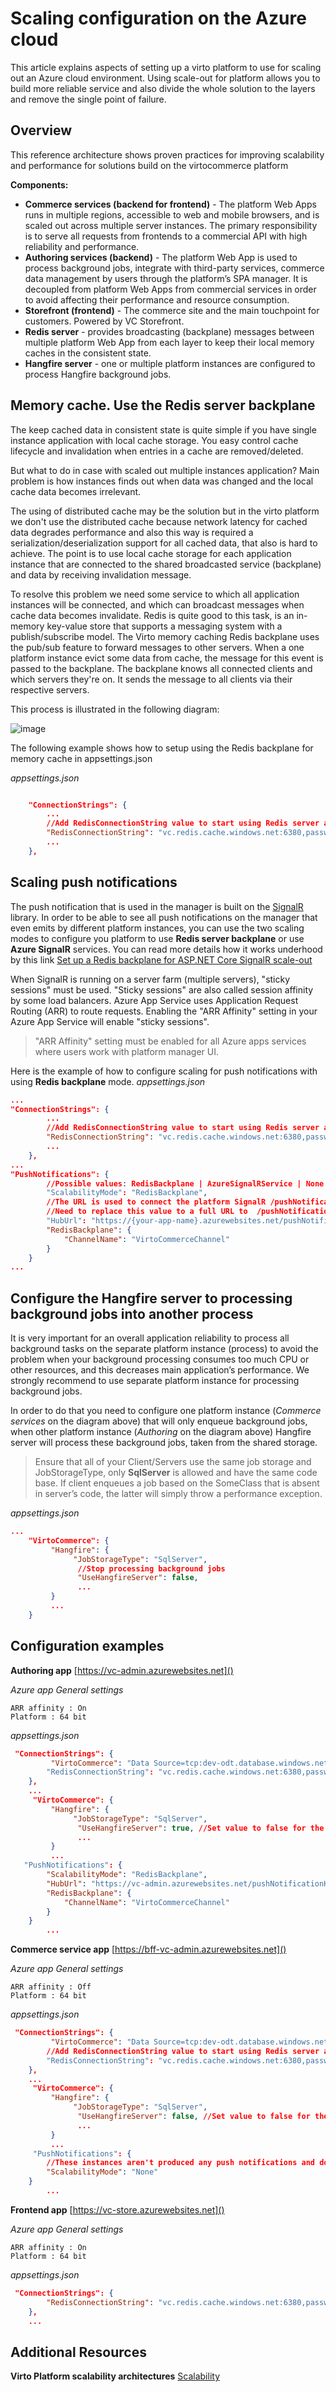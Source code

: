 
# Scaling configuration on the Azure cloud

This article explains aspects of setting up a virto platform to use for scaling out an Azure cloud environment.
Using scale-out for platform allows you to build more reliable service and also divide the whole solution to the layers and remove the single point of failure.

## Overview 

This reference architecture shows proven practices for improving scalability and performance for solutions build on the virtocommerce platform 



**Components:**

- **Commerce services (backend for frontend)**  - The platform Web Apps runs in multiple regions, accessible to web and mobile browsers, and is scaled out across multiple server instances. The primary responsibility is to serve all requests from frontends to a commercial API with high reliability and performance. 
- **Authoring services (backend)** - The platform Web App is used to process background jobs, integrate with third-party services, commerce data management by users through the platform’s SPA manager. It is decoupled from  platform Web Apps from commercial services in order to avoid affecting their performance and resource consumption.
- **Storefront (frontend)** - The commerce site and the main touchpoint for customers. Powered by VC Storefront.
- **Redis server** - provides broadcasting (backplane) messages between multiple platform Web App from each layer to keep their local memory caches in the consistent state.
- **Hangfire server** - one or multiple platform instances are configured to process Hangfire background jobs.
   
## Memory cache. Use the Redis server backplane

The keep cached data in consistent state is quite simple if you have single instance application with local cache storage. You easy control cache lifecycle and invalidation when entries in a cache are removed/deleted.

But what to do in case with scaled out multiple instances application? Main problem is how instances finds out when data was changed and the local cache data becomes irrelevant.

The using of distributed cache may be the solution but in the virto platform we don't use the distributed cache because network latency for cached data degrades performance and also this way is required a serialization/deserialization support for all cached data, that also is hard to achieve.
The point is to use local cache storage for each application instance that are connected to the shared broadcasted  service (backplane) and  data by receiving invalidation message.

To resolve this problem we need some service to which all application instances will be connected, and which can broadcast messages when cache data becomes invalidate. 
Redis is quite good to this task, is an in-memory key-value store that supports a messaging system with a publish/subscribe model. 
The Virto memory caching Redis backplane uses the pub/sub feature to forward messages to other servers. When a one platform instance  evict some data from cache,
the message for this event  is passed to the backplane. The backplane knows all connected clients and which servers they're on. It sends the message to all clients via their respective servers. 

This process is illustrated in the following diagram:

![image](../media/how-scale-out-platform-on-azure-2.png) 

The following example shows how to setup using the Redis backplane for memory cache in appsettings.json 

*appsettings.json*
```json

    "ConnectionStrings": {
        ...
        //Add RedisConnectionString value to start using Redis server as backplane for memory cache synchronization
        "RedisConnectionString": "vc.redis.cache.windows.net:6380,password={password}=,ssl=True,abortConnect=False"
        ...
    },
```

##  Scaling push notifications
The push notification that is used in the manager is built on the [SignalR](https://docs.microsoft.com/en-us/aspnet/core/signalr/introduction?view=aspnetcore-3.1) library.
In order to be able to see all push notifications on the manager that even emits by different platform instances, you can use the two scaling modes to configure you platform to use **Redis server backplane** or use **Azure SignalR** services. You can read more details how it works underhood by this link [Set up a Redis backplane for ASP.NET Core SignalR scale-out](https://docs.microsoft.com/en-us/aspnet/core/signalr/redis-backplane?view=aspnetcore-3.1)

When SignalR is running on a server farm (multiple servers), "sticky sessions" must be used. "Sticky sessions" are also called session affinity by some load balancers. Azure App Service uses Application Request Routing (ARR) to route requests. Enabling the "ARR Affinity" setting in your Azure App Service will enable "sticky sessions".

> "ARR Affinity" setting must be enabled for all Azure apps services where users work with platform  manager UI.

Here is the example of how to configure scaling for push notifications with using **Redis backplane** mode. 
*appsettings.json*
```json
...
"ConnectionStrings": {
        ...
        //Add RedisConnectionString value to start using Redis server as backplane for memory cache synchronization
        "RedisConnectionString": "vc.redis.cache.windows.net:6380,password={password}=,ssl=True,abortConnect=False"
        ...
    },
...
"PushNotifications": {
        //Possible values: RedisBackplane | AzureSignalRService | None
        "ScalabilityMode": "RedisBackplane",
        //The URL is used to connect the platform SignalR /pushNotificationHub hub as client to be able sync the local notifications storage with notifications that are produced by other platform instances
        //Need to replace this value to a full URL to  /pushNotificationHub on the production server e.g https://your-app-name.azurewebsites.net/pushNotificationHub
        "HubUrl": "https://{your-app-name}.azurewebsites.net/pushNotificationHub",      
        "RedisBackplane": {
            "ChannelName": "VirtoCommerceChannel"
        }
    }
...
```

## Configure the Hangfire server to processing background jobs into another process
It is very important for an overall application reliability to process all background tasks on the separate platform instance (process) to avoid the problem when your background processing consumes too much CPU or other resources, and this decreases main application’s performance. We strongly recommend to use separate platform instance for processing background jobs.

In order to do that you need to configure one platform instance  (*Commerce services* on the diagram above) that will only enqueue background jobs, when other platform instance (*Authoring* on the diagram above)  Hangfire server will process these background jobs, taken from the shared storage. 

> Ensure that all of your Client/Servers use the same job storage and JobStorageType, only **SqlServer** is allowed and have the same code base. If client enqueues a job based on the SomeClass that is absent in server’s code, the latter will simply throw a performance exception.

*appsettings.json*
```json
...
    "VirtoCommerce": {
         "Hangfire": {               
              "JobStorageType": "SqlServer",
               //Stop processing background jobs
               "UseHangfireServer": false,
               ...
         }
         ...
    }
```

## Configuration examples

**Authoring app** [https://vc-admin.azurewebsites.net]() 

*Azure app General settings*
```
ARR affinity : On
Platform : 64 bit
```

*appsettings.json*
```json
 "ConnectionStrings": {
         "VirtoCommerce": "Data Source=tcp:dev-odt.database.windows.net,1433;Initial Catalog={db-name};User ID={db-admin-name};Password={password};MultipleActiveResultSets=True;Connection Timeout=30;Trusted_Connection=False;Encrypt=True;"
        "RedisConnectionString": "vc.redis.cache.windows.net:6380,password={password}=,ssl=True,abortConnect=False"
    },
    ...
     "VirtoCommerce": {
         "Hangfire": {
              "JobStorageType": "SqlServer",
               "UseHangfireServer": true, //Set value to false for the platform instance that you want to stop processing the background jobs
               ...
         }
         ...
   "PushNotifications": {
        "ScalabilityMode": "RedisBackplane",     
        "HubUrl": "https://vc-admin.azurewebsites.net/pushNotificationHub",      
        "RedisBackplane": {
            "ChannelName": "VirtoCommerceChannel"
        }
    }
        ...

```

**Commerce service app** [https://bff-vc-admin.azurewebsites.net]()

*Azure app General settings*
```
ARR affinity : Off
Platform : 64 bit
```

*appsettings.json*
```json
 "ConnectionStrings": {
         "VirtoCommerce": "Data Source=tcp:dev-odt.database.windows.net,1433;Initial Catalog={db-name};User ID={db-admin-name};Password={password};MultipleActiveResultSets=True;Connection Timeout=30;Trusted_Connection=False;Encrypt=True;"
        //Add RedisConnectionString value to start using Redis server as backplane for memory cache synchronization
        "RedisConnectionString": "vc.redis.cache.windows.net:6380,password={password}=,ssl=True,abortConnect=False"
    },
    ...
     "VirtoCommerce": {
         "Hangfire": {
              "JobStorageType": "SqlServer",
               "UseHangfireServer": false, //Set value to false for the platform instance that you want to stop processing the background jobs
               ...
         }
         ...
     "PushNotifications": {
        //These instances aren't produced any push notifications and don't use for work directly through the platform manager web interface. Therefore, we don't need to use scaling mode for push notifications 
        "ScalabilityMode": "None"
    }
        ...

```

**Frontend app** [https://vc-store.azurewebsites.net]()

*Azure app General settings*
```
ARR affinity : On
Platform : 64 bit
```

*appsettings.json*
```json
 "ConnectionStrings": {        
        "RedisConnectionString": "vc.redis.cache.windows.net:6380,password={password}=,ssl=True,abortConnect=False"
    },
    ...
```


## Additional Resources


**Virto Platform scalability architectures**
[Scalability](../fundamentals/scalability.md)